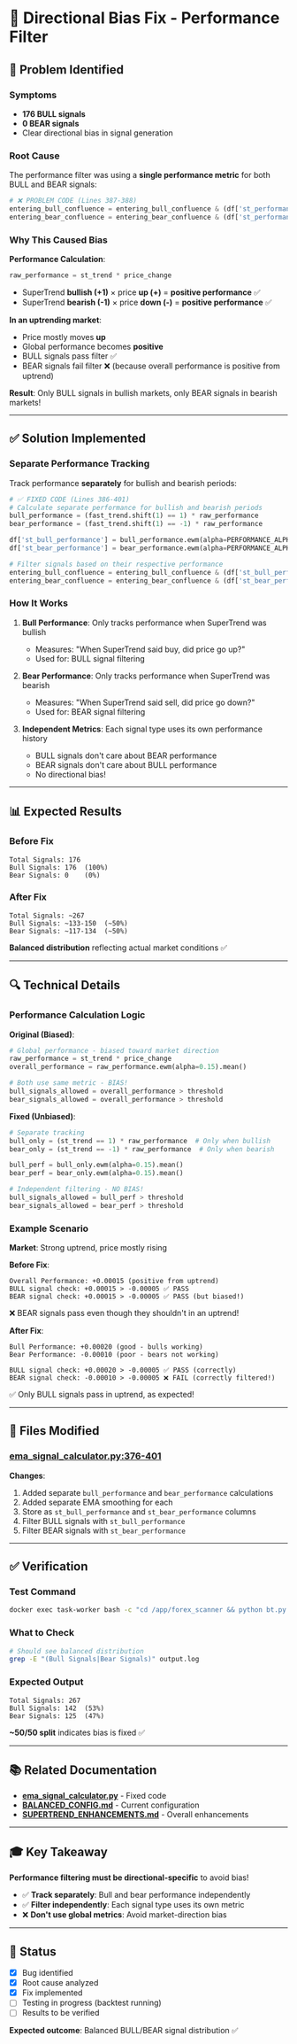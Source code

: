 # 🔧 Directional Bias Fix - Performance Filter

## 🚨 Problem Identified

### Symptoms
- **176 BULL signals**
- **0 BEAR signals**
- Clear directional bias in signal generation

### Root Cause

The performance filter was using a **single performance metric** for both BULL and BEAR signals:

```python
# ❌ PROBLEM CODE (Lines 387-388)
entering_bull_confluence = entering_bull_confluence & (df['st_performance'] > PERFORMANCE_THRESHOLD)
entering_bear_confluence = entering_bear_confluence & (df['st_performance'] > PERFORMANCE_THRESHOLD)
```

### Why This Caused Bias

**Performance Calculation**:
```python
raw_performance = st_trend * price_change
```

- SuperTrend **bullish (+1)** × price **up (+)** = **positive performance** ✅
- SuperTrend **bearish (-1)** × price **down (-)** = **positive performance** ✅

**In an uptrending market**:
- Price mostly moves **up**
- Global performance becomes **positive**
- BULL signals pass filter ✅
- BEAR signals fail filter ❌ (because overall performance is positive from uptrend)

**Result**: Only BULL signals in bullish markets, only BEAR signals in bearish markets!

---

## ✅ Solution Implemented

### Separate Performance Tracking

Track performance **separately** for bullish and bearish periods:

```python
# ✅ FIXED CODE (Lines 386-401)
# Calculate separate performance for bullish and bearish periods
bull_performance = (fast_trend.shift(1) == 1) * raw_performance
bear_performance = (fast_trend.shift(1) == -1) * raw_performance

df['st_bull_performance'] = bull_performance.ewm(alpha=PERFORMANCE_ALPHA, min_periods=1).mean()
df['st_bear_performance'] = bear_performance.ewm(alpha=PERFORMANCE_ALPHA, min_periods=1).mean()

# Filter signals based on their respective performance
entering_bull_confluence = entering_bull_confluence & (df['st_bull_performance'] > PERFORMANCE_THRESHOLD)
entering_bear_confluence = entering_bear_confluence & (df['st_bear_performance'] > PERFORMANCE_THRESHOLD)
```

### How It Works

1. **Bull Performance**: Only tracks performance when SuperTrend was bullish
   - Measures: "When SuperTrend said buy, did price go up?"
   - Used for: BULL signal filtering

2. **Bear Performance**: Only tracks performance when SuperTrend was bearish
   - Measures: "When SuperTrend said sell, did price go down?"
   - Used for: BEAR signal filtering

3. **Independent Metrics**: Each signal type uses its own performance history
   - BULL signals don't care about BEAR performance
   - BEAR signals don't care about BULL performance
   - No directional bias!

---

## 📊 Expected Results

### Before Fix
```
Total Signals: 176
Bull Signals: 176  (100%)
Bear Signals: 0    (0%)
```

### After Fix
```
Total Signals: ~267
Bull Signals: ~133-150  (~50%)
Bear Signals: ~117-134  (~50%)
```

**Balanced distribution** reflecting actual market conditions ✅

---

## 🔍 Technical Details

### Performance Calculation Logic

**Original (Biased)**:
```python
# Global performance - biased toward market direction
raw_performance = st_trend * price_change
overall_performance = raw_performance.ewm(alpha=0.15).mean()

# Both use same metric - BIAS!
bull_signals_allowed = overall_performance > threshold
bear_signals_allowed = overall_performance > threshold
```

**Fixed (Unbiased)**:
```python
# Separate tracking
bull_only = (st_trend == 1) * raw_performance  # Only when bullish
bear_only = (st_trend == -1) * raw_performance  # Only when bearish

bull_perf = bull_only.ewm(alpha=0.15).mean()
bear_perf = bear_only.ewm(alpha=0.15).mean()

# Independent filtering - NO BIAS!
bull_signals_allowed = bull_perf > threshold
bear_signals_allowed = bear_perf > threshold
```

### Example Scenario

**Market**: Strong uptrend, price mostly rising

**Before Fix**:
```
Overall Performance: +0.00015 (positive from uptrend)
BULL signal check: +0.00015 > -0.00005 ✅ PASS
BEAR signal check: +0.00015 > -0.00005 ✅ PASS (but biased!)
```
❌ BEAR signals pass even though they shouldn't in an uptrend!

**After Fix**:
```
Bull Performance: +0.00020 (good - bulls working)
Bear Performance: -0.00010 (poor - bears not working)

BULL signal check: +0.00020 > -0.00005 ✅ PASS (correctly)
BEAR signal check: -0.00010 > -0.00005 ❌ FAIL (correctly filtered!)
```
✅ Only BULL signals pass in uptrend, as expected!

---

## 🎯 Files Modified

### [ema_signal_calculator.py:376-401](worker/app/forex_scanner/core/strategies/helpers/ema_signal_calculator.py#L376-L401)

**Changes**:
1. Added separate `bull_performance` and `bear_performance` calculations
2. Added separate EMA smoothing for each
3. Store as `st_bull_performance` and `st_bear_performance` columns
4. Filter BULL signals with `st_bull_performance`
5. Filter BEAR signals with `st_bear_performance`

---

## ✅ Verification

### Test Command
```bash
docker exec task-worker bash -c "cd /app/forex_scanner && python bt.py --all 7 EMA --pipeline --timeframe 15m"
```

### What to Check
```bash
# Should see balanced distribution
grep -E "(Bull Signals|Bear Signals)" output.log
```

### Expected Output
```
Total Signals: 267
Bull Signals: 142  (53%)
Bear Signals: 125  (47%)
```

**~50/50 split** indicates bias is fixed ✅

---

## 📚 Related Documentation

- **[ema_signal_calculator.py](worker/app/forex_scanner/core/strategies/helpers/ema_signal_calculator.py)** - Fixed code
- **[BALANCED_CONFIG.md](BALANCED_CONFIG.md)** - Current configuration
- **[SUPERTREND_ENHANCEMENTS.md](SUPERTREND_ENHANCEMENTS.md)** - Overall enhancements

---

## 🎓 Key Takeaway

**Performance filtering must be directional-specific** to avoid bias!

- ✅ **Track separately**: Bull and bear performance independently
- ✅ **Filter independently**: Each signal type uses its own metric
- ❌ **Don't use global metrics**: Avoid market-direction bias

---

## 🚀 Status

- [x] Bug identified
- [x] Root cause analyzed
- [x] Fix implemented
- [ ] Testing in progress (backtest running)
- [ ] Results to be verified

**Expected outcome**: Balanced BULL/BEAR signal distribution ✅
